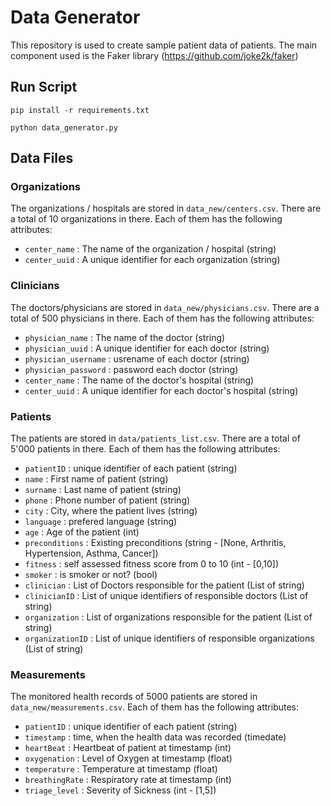 # Data Generator
This repository is used to create sample patient data of patients.
The main component used is the Faker library (https://github.com/joke2k/faker)

## Run Script
```pip install -r requirements.txt```

```python data_generator.py```


## Data Files
### Organizations
The organizations / hospitals are stored in ```data_new/centers.csv```.
There are a total of 10 organizations in there. Each of them has the following attributes:
 - ```center_name``` : The name of the organization / hospital (string)
 - ```center_uuid``` : A unique identifier for each organization (string)

### Clinicians
The doctors/physicians are stored in ```data_new/physicians.csv```.
There are a total of 500 physicians in there. Each of them has the following attributes:
 - ```physician_name``` : The name of the doctor (string)
 - ```physician_uuid``` : A unique identifier for each doctor (string)
 - ```physician_username``` : usrename of each doctor (string)
 - ```physician_password``` : password each doctor (string)
 - ```center_name``` : The name of the doctor's hospital (string)
 - ```center_uuid``` : A unique identifier for each doctor's hospital (string)

### Patients
The patients are stored in ```data/patients_list.csv```.
There are a total of 5'000 patients in there. Each of them has the following attributes:
 - ```patientID``` : unique identifier of each patient (string)
 - ```name``` : First name of patient (string)
 - ```surname``` : Last name of patient (string)
 - ```phone``` : Phone number of patient (string)
 - ```city``` : City, where the patient lives (string)
 - ```language``` : prefered language (string)
 - ```age``` : Age of the patient (int)
 - ```preconditions``` : Existing preconditions (string - [None, Arthritis, Hypertension, Asthma, Cancer]) 
 - ```fitness``` : self assessed fitness score from 0 to 10 (int - [0,10])
 - ```smoker``` : is smoker or not? (bool)
 - ```clinician``` : List of Doctors responsible for the patient (List of string)
 - ```clinicianID``` : List of unique identifiers of responsible doctors (List of string)
 - ```organization``` : List of organizations responsible for the patient (List of string)
 - ```organizationID``` : List of unique identifiers of responsible organizations (List of string)

 ### Measurements
The monitored health records of 5000 patients are stored in ```data_new/measurements.csv```.
Each of them has the following attributes:
 - ```patientID``` : unique identifier of each patient (string)
 - ```timestamp``` : time, when the health data was recorded (timedate)
 - ```heartBeat``` : Heartbeat of patient at timestamp (int)
 - ```oxygenation``` : Level of Oxygen at timestamp (float)
 - ```temperature``` : Temperature at timestamp (float)
 - ```breathingRate``` : Respiratory rate at timestamp (int)
 - ```triage_level``` : Severity of Sickness (int - [1,5])


